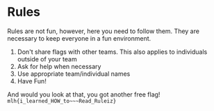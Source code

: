 # Rules

Rules are not fun, however, here you need to follow them.
They are necessary to keep everyone in a fun environment.

1. Don't share flags with other teams. This also applies to individuals outside of your team
2. Ask for help when necessary
3. Use appropriate team/individual names
4. Have Fun!

And would you look at that, you got another free flag!
`mlh{i_learned_HOW_to~~~Read_Ruleiz}`
